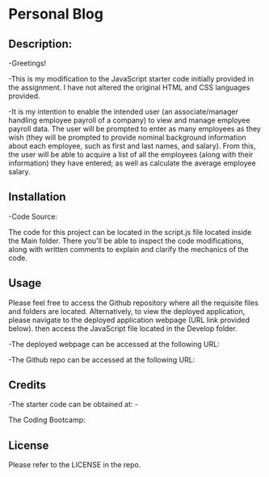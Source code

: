# Personal Blog

## Description:

-Greetings! 

-This is my modification to the JavaScript starter code initially provided in the assignment. I have not altered the original HTML and CSS languages provided.

-It is my intention to enable the intended user (an associate/manager handling employee payroll of a company) to view and manage employee payroll data. The user will be prompted to enter as many employees as they wish (they will be prompted to provide nominal background information about each employee, such as first and last names, and salary). From this, the user will be able to acquire a list of all the employees (along with their information) they have entered; as well as calculate the average employee salary.


## Installation

-Code Source:

The code for this project can be located in the script.js file located inside the Main folder. There you'll be able to inspect the code modifications, along with written comments to explain and clarify the mechanics of the code.


## Usage

Please feel free to access the Github repository where all the requisite files and folders are located. Alternatively, to view the deployed application, please navigate to the deployed application webpage (URL link provided below). then access the JavaScript file located in the Develop folder.

-The deployed webpage can be accessed at the following URL: 

-The Github repo can be accessed at the following URL: 


## Credits

-The starter code can be obtained at: -

The Coding Bootcamp: 


## License

Please refer to the LICENSE in the repo.

